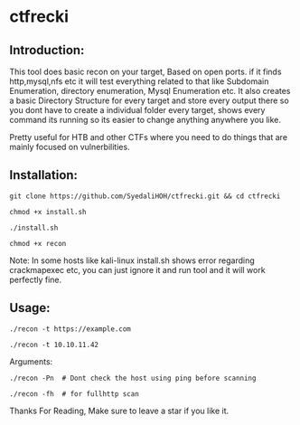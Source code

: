 # ctfrecki

## Introduction:

This tool does basic recon on your target, Based on open ports.
if it finds http,mysql,nfs etc it will test everything related to that like Subdomain Enumeration, directory enumeration, Mysql Enumeration etc.
It also creates a basic Directory Structure for every target and store every output there so you dont have to create a individual folder every target, shows every command its running so its easier to change anything anywhere you like.

Pretty useful for HTB and other CTFs where you need to do things that are mainly focused on vulnerbilities.

## Installation:

```git clone https://github.com/SyedaliHOH/ctfrecki.git && cd ctfrecki```

```chmod +x install.sh```

```./install.sh```

```chmod +x recon```

Note: In some hosts like kali-linux install.sh shows error regarding crackmapexec etc, you can just ignore it and run tool and it will work perfectly fine.

## Usage:

```./recon -t https://example.com```

```./recon -t 10.10.11.42```

Arguments:

```./recon -Pn  # Dont check the host using ping before scanning```

```./recon -fh  # for fullhttp scan```


Thanks For Reading, Make sure to leave a star if you like it.
